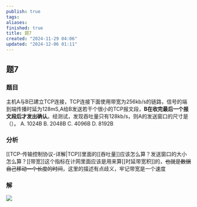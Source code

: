 ```yaml
---
publish: true
tags: 
aliases: 
finished: true
title: 题7
created: "2024-11-29 04:06"
updated: "2024-12-06 01:11"
---
```

## 题7
### 题目
主机A与B已建立TCP连接，TCP连接下面使用带宽为256kb/s的链路，信号的端到端传播时延为128mS,A给B发送若干个很小的TCP报文段，**B在收完最后一个报文段后才发出确认**。经测试，发现吞吐量只有128kb/s，则A的发送窗口的尺寸是（）。
A. 1024B
B. 2048B
C. 4096B
D. 8192B
### 分析
[[TCP-传输控制协议-详解|TCP]]里面的[[吞吐量]]应该怎么算？发送窗口的大小怎么算？[[带宽]]这个指标在计网里面应该是用来算[[时延带宽积]]的，~~也就是数据自己移动一个长度的时间~~，这里的描述有点歧义，牢记带宽是一个速度
### 解
![](https://img.hwenyi.live/202411291206821.webp)